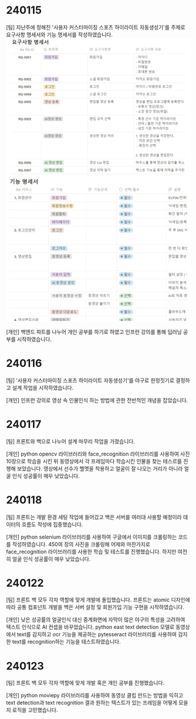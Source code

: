 # 240115
[팀]
지난주에 정해진 '사용자 커스터마이징 스포츠 하이라이트 자동생성기'를 주제로
요구사항 명세서와 기능 명세서를 작성하였습니다.
![image.png](./image.png)
![image-1.png](./image-1.png)

[개인]
백엔드 파트를 나누어 개인 공부를 하기로 하였고
인프런 강의를 통해 딥러닝 공부를 시작하였습니다.

# 240116
[팀]
'사용자 커스터마이징 스포츠 하이라이트 자동생성기'를 야구로 한정짓기로 결정하고
설계 작업을 시작하였습니다.

[개인]
인프런 강의로 영상 속 인물인식 하는 방법에 관한 전반적인 개념을 잡았습니다.

# 240117
[팀]
프론트와 백으로 나누어 설계 마무리 작업을 가졌습니다.

[개인]
python opencv 라이브러리와 face_recognition 라이브러리를 사용하여
사진 10장으로 학습을 시킨 뒤
동영상에서 각 프레임마다 학습시킨 인물을 찾는 테스르를 진행해 보았습니다.
영상에서 선수가 헬멧을 착용하고 얼굴이 잘 나오는 거리가 아니라
얼굴 인식 성공률이 매우 낮았습니다.

# 240118
[팀]
프론트는 개발 환경 세팅 작업에 들어갔고 백은 서버를 여러대 사용할 예정이라
데이터의 흐름도 작성에 집중했습니다.

[개인]
python selenium 라이브러리를 사용하여 구글에서 이미지를 크롤링하는 코드를
작성하였습니다.
450여 장의 사진을 크롤링해 어제와 마찬가지로 face_recognition 라이브러리를 사용한
학습 및 테스트를 진행했습니다.
하지만 여전히 얼굴 인식 성공률이 매우 낮았습니다.

# 240122
[팀]
프론트 백 모두 각자 역할에 맞게 개발에 돌입했습니다.
프론트는 atomic 디자인에 따라 공통 컴포넌트 개발을
백은 서버 설정 및 회원가입 기능 구현을 시작하였습니다.

[개인]
낮은 성공률의 얼굴인식 대신 중계화면에 자막이 많은
야구의 특성을 고려하여 텍스트 인식으로 AI 컨셉을 바꾸었습니다.
python east text detection 모델로 동영상에서 text를 감지하고
ocr 기능을 제공하는 pytesseract 라이브러리를 사용하여 감지한 text를
recognition하는 기능을 테스트하였습니다.

# 240123
[팀]
프론트 백 모두 각자 역할에 맞게 개발 혹은 개인 공부를
진행했습니다.

[개인]
python moviepy 라이브러리를 사용하여 동영상 클립 만드는
방법을 익히고 text detection과 text recognition 결과
원하는 텍스트가 있는 프레임을 어떻게 모을지 로직을 고민했습니다.
